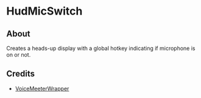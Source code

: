 # HudMicSwitch

## About

Creates a heads-up display with a global hotkey indicating if microphone is on or not. 

## Credits

- [VoiceMeeterWrapper](https://github.com/tocklime/VoiceMeeterWrapper)
